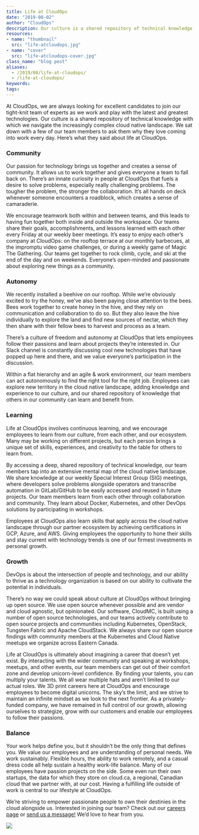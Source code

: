 ```yaml
---
title: Life at CloudOps
date: "2019-08-02"
author: "CloudOps"
description: Our culture is a shared repository of technical knowledge with which we navigate the increasingly complex cloud native landscape.
resources:
- name: "thumbnail"
  src: "life-atcloudops.jpg"
- name: "cover"
  src: "life-atcloudops-cover.jpg"
class_name: "blog post"
aliases:
  - /2019/08/life-at-cloudops/
  - /life-at-cloudops/
keywords:
tags:
---
```


At CloudOps, we are always looking for excellent candidates to join our tight-knit team of experts as we work and play with the latest and greatest technologies. Our culture is a shared repository of technical knowledge with which we navigate the increasingly complex cloud native landscape. We sat down with a few of our team members to ask them why they love coming into work every day. Here’s what they said about life at CloudOps.

### Community

Our passion for technology brings us together and creates a sense of community. It allows us to work together and gives everyone a team to fall back on. There’s an innate curiosity in people at CloudOps that fuels a desire to solve problems, especially really challenging problems. The tougher the problem, the stronger the collaboration. It’s all hands on deck whenever someone encounters a roadblock, which creates a sense of camaraderie.

We encourage teamwork both within and between teams, and this leads to having fun together both inside and outside the workspace. Our teams share their goals, accomplishments, and lessons learned with each other every Friday at our weekly beer meetings. It’s easy to enjoy each other’s company at CloudOps: on the rooftop terrace at our monthly barbecues, at the impromptu video game challenges, or during a weekly game of Magic The Gathering. Our teams get together to rock climb, cycle, and ski at the end of the day and on weekends.  Everyone’s open-minded and passionate about exploring new things as a community.

### Autonomy

We recently installed a beehive on our rooftop. While we’re obviously excited to try the honey, we’ve also been paying close attention to the bees. Bees work together to create honey in the hive, and they rely on communication and collaboration to do so. But they also leave the hive individually to explore the land and find new sources of nectar, which they then share with their fellow bees to harvest and process as a team.

There’s a culture of freedom and autonomy at CloudOps that lets employees follow their passions and learn about projects they’re interested in. Our Slack channel is constantly discussing cool new technologies that have popped up here and there, and we value everyone’s participation in the discussion.

Within a flat hierarchy and an agile & work environment, our team members can act autonomously to find the right tool for the right job. Employees can explore new territory in the cloud native landscape, adding knowledge and experience to our culture, and our shared repository of knowledge that others in our community can learn and benefit from.

### Learning

Life at CloudOps involves continuous learning, and we encourage employees to learn from our culture, from each other, and our ecosystem. Many may be working on different projects, but each person brings a unique set of skills, experiences, and creativity to the table for others to learn from.

By accessing a deep, shared repository of technical knowledge, our team members tap into an extensive mental map of the cloud native landscape. We share knowledge at our weekly Special Interest Group (SIG) meetings, where developers solve problems alongside operators and transcribe automation in GitLab/GitHub to be easily accessed and reused in future projects. Our team members learn from each other through collaboration and community. They learn about Docker, Kubernetes, and other DevOps solutions by participating in workshops.

Employees at CloudOps also learn skills that apply across the cloud native landscape through our partner ecosystem by achieving certifications in GCP, Azure, and AWS. Giving employees the opportunity to hone their skills and stay current with technology trends is one of our firmest investments in personal growth.

### Growth

DevOps is about the intersection of people and technology, and our ability to thrive as a technology organization is based on our ability to cultivate the potential in individuals.

There’s no way we could speak about culture at CloudOps without bringing up open source. We use open source whenever possible and are vendor and cloud agnostic, but opinionated. Our software, CloudMC, is built using a number of open source technologies, and our teams actively contribute to open source projects and communities including Kubernetes, OpenStack, Tungsten Fabric and Apache CloudStack. We always share our open source findings with community members at the Kubernetes and Cloud Native meetups we organize across Eastern Canada.

Life at CloudOps is ultimately about imagining a career that doesn’t yet exist. By interacting with the wider community and speaking at workshops, meetups, and other events, our team members can get out of their comfort zone and develop unicorn-level confidence. By finding your talents, you can multiply your talents. We all wear multiple hats and aren’t limited to our actual roles. We 3D print careers here at CloudOps and encourage employees to become digital unicorns. The sky’s the limit, and we strive to maintain an infinite mindset as we look to the next frontier. As a privately-funded company, we have remained in full control of our growth, allowing ourselves to strategize, grow with our customers and enable our employees to follow their passions.

### Balance

Your work helps define you, but it shouldn’t be the only thing that defines you. We value our employees and are understanding of personal needs. We work sustainably. Flexible hours, the ability to work remotely, and a casual dress code all help sustain a healthy work-life balance. Many of our employees have passion projects on the side. Some even run their own startups, the data for which they store on cloud.ca, a regional, Canadian cloud that we partner with, at our cost. Having a fulfilling life outside of work is central to our lifestyle at CloudOps.

We’re striving to empower passionate people to own their destinies in the cloud alongside us. Interested in joining our team? Check out our [careers page](/careers) or [send us a message!](/contact-us) We’d love to hear from you.

<div class="row">
    <div class="col-xl-8 offset-xl-2 col-lg-10 offset-lg-1 col-md-10 offset-md-1 col-sm-12 col-xs-12 cta-image">
        <a href="/workshops">
      <img src="/images/blog/cta/devops-workshop.webp">
      </a>
    </div>
</div>